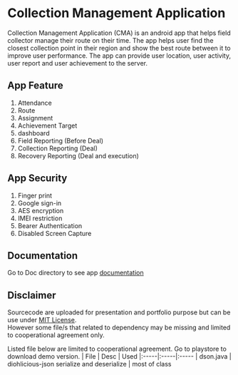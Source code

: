 # Collection Management Application

Collection Management Application (CMA) is an android app that helps field collector manage their route on their time. The app helps user find the closest collection point in their region and show the best route between it to improve user performance. The app can provide user location, user activity, user report and user achievement to the server.

## App Feature
1. Attendance
2. Route
3. Assignment
4. Achievement Target
5. dashboard
6. Field Reporting (Before Deal)
7. Collection Reporting (Deal)
8. Recovery Reporting (Deal and execution)

## App Security
1. Finger print
2. Google sign-in
3. AES encryption
4. IMEI restriction
4. Bearer Authentication
5. Disabled Screen Capture

## Documentation
Go to Doc directory to see app [documentation](Doc/Table-Of-Contents.md)

## Disclaimer
Sourcecode are uploaded for presentation and portfolio purpose but can be use under [MIT License](License.md).  
However some file/s that related to dependency may be missing and limited to cooperational agreement only.

Listed file below are limited to cooperational agreement. Go to playstore to download demo version.
| File | Desc | Used
|:-----|:-----|:-----
| dson.java | diohlicious-json serialize and deserialize | most of class
